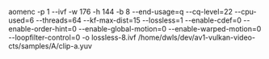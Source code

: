 aomenc -p 1 --ivf -w 176 -h 144 -b 8 --end-usage=q --cq-level=22 --cpu-used=6 --threads=64  --kf-max-dist=15 --lossless=1 --enable-cdef=0 --enable-order-hint=0 --enable-global-motion=0 --enable-warped-motion=0 --loopfilter-control=0 -o lossless-8.ivf  /home/dwls/dev/av1-vulkan-video-cts/samples/A/clip-a.yuv
